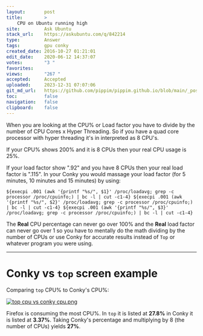 ```yaml
---
layout:       post
title:        >
    CPU on Ubuntu running high
site:         Ask Ubuntu
stack_url:    https://askubuntu.com/q/842214
type:         Answer
tags:         gpu conky
created_date: 2016-10-27 01:21:01
edit_date:    2020-06-12 14:37:07
votes:        "3 "
favorites:    
views:        "267 "
accepted:     Accepted
uploaded:     2023-12-31 07:07:06
git_md_url:   https://github.com/pippim/pippim.github.io/blob/main/_posts/2016/2016-10-27-CPU-on-Ubuntu-running-high.md
toc:          false
navigation:   false
clipboard:    false
---
```


When you are looking at the CPU% or Load factor you have to divide by the number of CPU Cores x Hyper Threading. So if you have a quad core processor with hyper threading it's in interpreted as 8 CPU's.

If your CPU% shows 200% and it is 8 CPUs then your real CPU usage is 25%.

If your load factor show ".92" and you have 8 CPUs then your real load factor is ".115". In your Conky you would massage your load factor (for 5 minutes, 10 minutes and 15 minutes) by using:

``` 
${execpi .001 (awk '{printf "%s/", $1}' /proc/loadavg; grep -c processor /proc/cpuinfo;) | bc -l | cut -c1-4} ${execpi .001 (awk '{printf "%s/", $2}' /proc/loadavg; grep -c processor /proc/cpuinfo;) | bc -l | cut -c1-4} ${execpi .001 (awk '{printf "%s/", $3}' /proc/loadavg; grep -c processor /proc/cpuinfo;) | bc -l | cut -c1-4}
```

The **Real** CPU percentage can never go over 100% and the **Real** load factor can never go over 1 so you have to mentally do the math dividing by the number of CPUs or use Conky for accurate results instead of `Top` or whatever program you were using.


----------

# Conky vs `top` screen example

Comparing `top` CPU% to Conky's CPU%:

[![top cpu vs conky cpu.png][1]][1]

Firefox is consuming the most CPU%. In `top` it is listed at **27.8%** in Conky it is listed at **3.37%**. Taking Conky's percentage and multiplying by 8 (the number of CPUs) yields **27%**.


  [1]: https://i.stack.imgur.com/8PPUK.png
